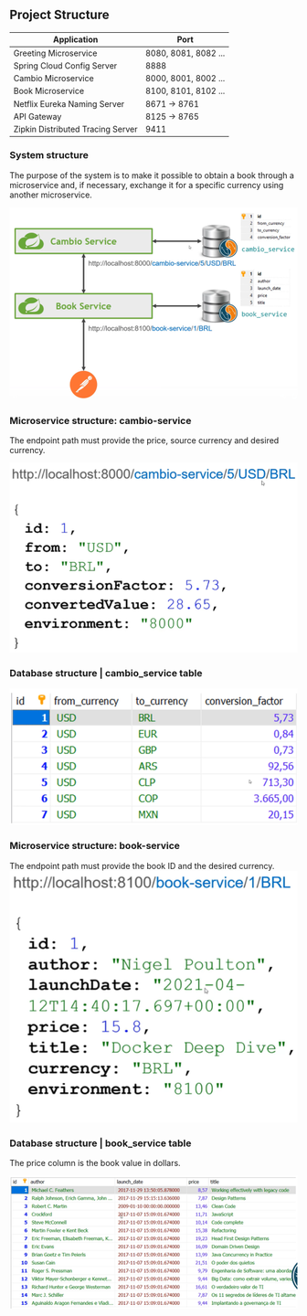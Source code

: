 ## Project Structure

| Application  |  Port  |
| ------------------- | ------------------- |
|  Greeting Microservice |  8080, 8081, 8082 ...|
|  Spring Cloud Config Server |  8888 |
|  Cambio Microservice |  8000, 8001, 8002 ... |
|  Book Microservice |  8100, 8101, 8102 ... |
|  Netflix Eureka Naming Server |  8671 -> 8761 | 
|  API Gateway |  8125 -> 8765 |
|  Zipkin Distributed Tracing Server |  9411 |

### System structure
The purpose of the system is to make it possible to obtain a book through a microservice and, if necessary, exchange it for a specific currency using another microservice. 

![img.png](img.png)

### Microservice structure: cambio-service
The endpoint path must provide the price, source currency and desired currency.

![img_5.png](img_5.png)

### Database structure | cambio_service table
![img_2.png](img_2.png)

### Microservice structure: book-service
The endpoint path must provide the book ID and the desired currency.
![img_3.png](img_3.png)

### Database structure | book_service table
The price column is the book value in dollars.

![img_4.png](img_4.png)